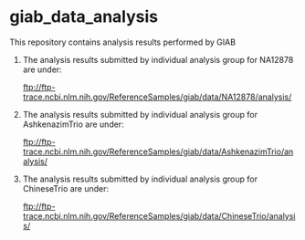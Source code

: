 # giab_data_analysis
This repository contains analysis results performed by GIAB


1. The analysis results submitted by individual analysis group for NA12878 are under:

    ftp://ftp-trace.ncbi.nlm.nih.gov/ReferenceSamples/giab/data/NA12878/analysis/
    



2. The analysis results submitted by individual analysis group for AshkenazimTrio are under:

    ftp://ftp-trace.ncbi.nlm.nih.gov/ReferenceSamples/giab/data/AshkenazimTrio/analysis/
    



3. The analysis results submitted by individual analysis group for ChineseTrio are under:

    ftp://ftp-trace.ncbi.nlm.nih.gov/ReferenceSamples/giab/data/ChineseTrio/analysis/
    
